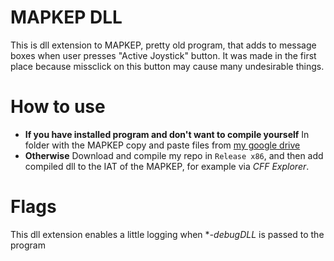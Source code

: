 # MAPKEP DLL
This is dll extension to MAPKEP, pretty old program, that adds to message boxes when user presses "Active Joystick" button. It was made in the first place because missclick on this button may cause many undesirable things.
# How to use 
- **If you have installed program and don't want to compile yourself**
In folder with the MAPKEP copy and paste files from [my google drive](https://drive.google.com/file/d/1EwKbKWiIsEkvo27sNfMdy11KII0ZLxL4/view?usp=sharing)
- **Otherwise**
Download and compile my repo in `Release x86`, and then add compiled dll to the IAT of the MAPKEP, for example via *CFF Explorer*.
# Flags
This dll extension enables a little logging when **-debugDLL* is passed to the program